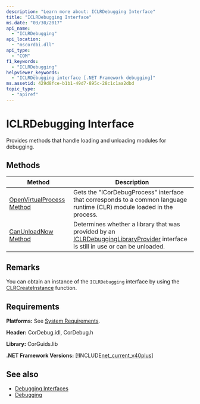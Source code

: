 ```yaml
---
description: "Learn more about: ICLRDebugging Interface"
title: "ICLRDebugging Interface"
ms.date: "03/30/2017"
api_name:
  - "ICLRDebugging"
api_location:
  - "mscordbi.dll"
api_type:
  - "COM"
f1_keywords:
  - "ICLRDebugging"
helpviewer_keywords:
  - "ICLRDebugging interface [.NET Framework debugging]"
ms.assetid: 429d8fce-b1b1-49d7-895c-28c1c1aa2dbd
topic_type:
  - "apiref"
---
```

# ICLRDebugging Interface

Provides methods that handle loading and unloading modules for debugging.

## Methods

| Method | Description |
|--------|-------------|
|[OpenVirtualProcess Method](iclrdebugging-openvirtualprocess-method.md)|Gets the "ICorDebugProcess" interface that corresponds to a common language runtime (CLR) module loaded in the process.|
|[CanUnloadNow Method](iclrdebugging-canunloadnow-method.md)|Determines whether a library that was provided by an [ICLRDebuggingLibraryProvider](iclrdebugginglibraryprovider-interface.md) interface is still in use or can be unloaded.|

## Remarks

 You can obtain an instance of the `ICLRDebugging` interface by using the [CLRCreateInstance](../../../core/unmanaged-api/hosting/clrcreateinstance-function.md) function.

## Requirements

 **Platforms:** See [System Requirements](../../get-started/system-requirements.md).

 **Header:** CorDebug.idl, CorDebug.h

 **Library:** CorGuids.lib

 **.NET Framework Versions:** [!INCLUDE[net_current_v40plus](../../../../includes/net-current-v40plus-md.md)]

## See also

- [Debugging Interfaces](debugging-interfaces.md)
- [Debugging](index.md)

